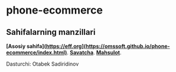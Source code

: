 # phone-ecommerce

## Sahifalarning manzillari

**[Asosiy sahifa](https://eff.org](https://omssoft.github.io/phone-ecommerce/index.html)**.
**[Savatcha](https://omssoft.github.io/phone-ecommerce/cart.html)**.
**[Mahsulot](https://omssoft.github.io/phone-ecommerce/product.html)**.

Dasturchi: Otabek Sadiridinov
